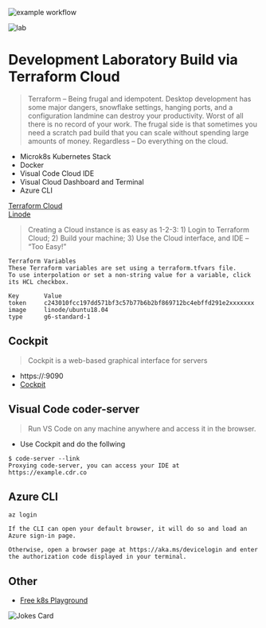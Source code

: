 ![example workflow](https://github.com/mallond/linode_terraform/actions/workflows/deploy_docker_ansible.yml/badge.svg)

![lab](https://brewminate.com/wp-content/uploads/2018/02/020918-25-History-Laboratory-Science.jpg)

# Development Laboratory Build via Terraform Cloud

> Terraform – Being frugal and idempotent. Desktop development has some major dangers, snowflake settings, hanging ports, and a configuration landmine can destroy your productivity. Worst of all there is no record of your work. The frugal side is that sometimes you need a scratch pad build that you can scale without spending large amounts of money. Regardless – Do everything on the cloud. 

- Microk8s Kubernetes Stack
- Docker
- Visual Code Cloud IDE
- Visual Cloud Dashboard and Terminal
- Azure CLI

[Terraform Cloud](https://www.terraform.io/cloud)  
[Linode](https://cloud.linode.com/)


> Creating a Cloud instance is as easy as 1-2-3: 1) Login to Terraform Cloud; 2) Build your machine; 3) Use the Cloud interface, and IDE – “Too Easy!”

```
Terraform Variables
These Terraform variables are set using a terraform.tfvars file. 
To use interpolation or set a non-string value for a variable, click its HCL checkbox.

Key	      Value	
token     c243010fcc197dd571bf3c57b77b6b2bf869712bc4ebffd291e2xxxxxxx
image     linode/ubuntu18.04	
type      g6-standard-1	
```

## Cockpit
> Cockpit is a web-based graphical interface for servers
- https://<linode-server-ip>:9090
- [Cockpit](https://cockpit-project.org/)

## Visual Code coder-server
> Run VS Code on any machine anywhere and access it in the browser.
- Use Cockpit and do the follwing
```
$ code-server --link
Proxying code-server, you can access your IDE at https://example.cdr.co
```

## Azure CLI
```
az login
```
```
If the CLI can open your default browser, it will do so and load an Azure sign-in page.

Otherwise, open a browser page at https://aka.ms/devicelogin and enter the authorization code displayed in your terminal.
```

## Other
- [Free k8s Playground](https://github.com/mallond/Kubernetes-Labs-PV)

![Jokes Card](https://readme-jokes.vercel.app/api)
